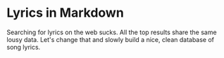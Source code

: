 Lyrics in Markdown
==================

Searching for lyrics on the web sucks. All the top results share the same lousy data. Let's change that and slowly build a nice, clean database of song lyrics.
